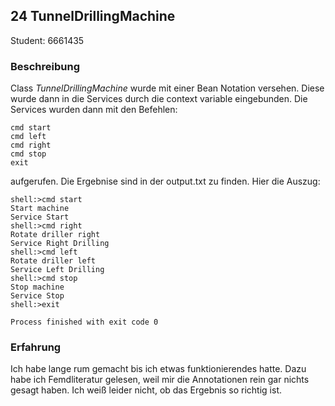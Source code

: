 ## 24 TunnelDrillingMachine

Student: 6661435

### Beschreibung

Class *TunnelDrillingMachine* wurde mit einer Bean Notation versehen. Diese wurde dann in die Services durch die context variable eingebunden. Die Services wurden dann mit den Befehlen:

```
cmd start
cmd left
cmd right
cmd stop
exit
```

aufgerufen. Die Ergebnise sind in der output.txt zu finden. Hier die Auszug:

```
shell:>cmd start
Start machine
Service Start
shell:>cmd right
Rotate driller right
Service Right Drilling
shell:>cmd left
Rotate driller left
Service Left Drilling
shell:>cmd stop
Stop machine
Service Stop
shell:>exit

Process finished with exit code 0

```


### Erfahrung
Ich habe lange rum gemacht bis ich etwas funktionierendes hatte. Dazu habe ich Femdliteratur gelesen, weil mir die Annotationen rein gar nichts gesagt haben. Ich weiß leider nicht, ob das Ergebnis so richtig ist.

